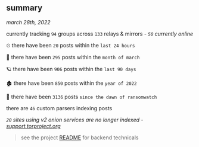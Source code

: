 
## summary
_march 28th, 2022_

currently tracking `94` groups across `133` relays & mirrors - _`50` currently online_

⏲ there have been `20` posts within the `last 24 hours`

🦈 there have been `295` posts within the `month of march`

🪐 there have been `906` posts within the `last 90 days`

🏚 there have been `850` posts within the `year of 2022`

🦕 there have been `3136` posts `since the dawn of ransomwatch`

there are `46` custom parsers indexing posts

_`20` sites using v2 onion services are no longer indexed - [support.torproject.org](https://support.torproject.org/onionservices/v2-deprecation/)_

> see the project [README](https://github.com/thetanz/ransomwatch#ransomwatch--) for backend technicals
